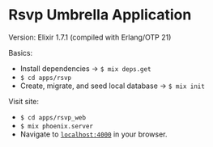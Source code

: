 # Rsvp Umbrella Application

Version: Elixir 1.7.1 (compiled with Erlang/OTP 21)

Basics:
  * Install dependencies -> `$ mix deps.get`
  * `$ cd apps/rsvp`
  * Create, migrate, and seed local database -> `$ mix init`
  
Visit site:
  * `$ cd apps/rsvp_web`
  * `$ mix phoenix.server`
  * Navigate to [`localhost:4000`](http://localhost:4000) in your browser.
